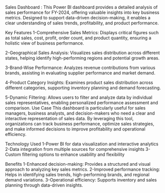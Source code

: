 Sales Dashboard :
This Power BI dashboard provides a detailed analysis of sales performance for FY-2024, offering valuable insights into key business metrics. Designed to support data-driven decision-making, it enables a clear understanding of sales trends, profitability, and product performance.

Key Features
1-Comprehensive Sales Metrics: Displays critical figures such as total sales, cost, profit, order count, and product quantity, ensuring a holistic view of business performance.

2-Geographical Sales Analysis: Visualizes sales distribution across different states, helping identify high-performing regions and potential growth areas.

3-Brand-Wise Performance: Analyzes revenue contributions from various brands, assisting in evaluating supplier performance and market demand.

4-Product Category Insights: Examines product sales distribution across different categories, supporting inventory planning and demand forecasting.

5-Dynamic Filtering: Allows users to filter and analyze data by individual sales representatives, enabling personalized performance assessment and comparison.
Use Case
This dashboard is particularly useful for sales managers, business analysts, and decision-makers who need a clear and interactive representation of sales data. By leveraging this tool, organizations can track business performance, optimize sales strategies, and make informed decisions to improve profitability and operational efficiency.

Technology Used
1-Power BI for data visualization and interactive analytics
2-Data integration from multiple sources for comprehensive insights
3-Custom filtering options to enhance usability and flexibility

Benefits
1-Enhanced decision-making: Provides a structured and visual approach to analyzing key sales metrics.
2-Improved performance tracking: Helps in identifying sales trends, high-performing brands, and regional demand variations.
3-Operational efficiency: Supports inventory and sales planning through data-driven insights.

